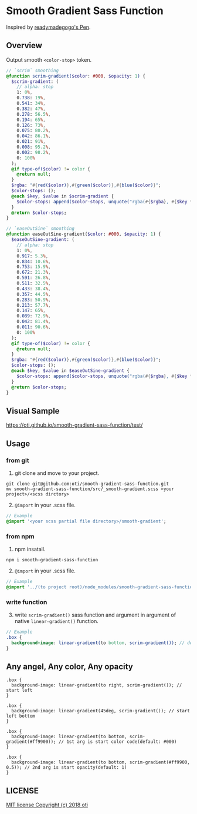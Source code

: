 
# Smooth Gradient Sass Function

Inspired by [readymadegogo's Pen](https://codepen.io/readymadegogo/pen/pPLJgR).

## Overview

Output smooth `<color-stop>` token.

```Sass
// `scrim` smoothing
@function scrim-gradient($color: #000, $opacity: 1) {
  $scrim-gradient: (
    // alpha: stop
    1: 0%,
    0.738: 19%,
    0.541: 34%,
    0.382: 47%,
    0.278: 56.5%,
    0.194: 65%,
    0.126: 73%,
    0.075: 80.2%,
    0.042: 86.1%,
    0.021: 91%,
    0.008: 95.2%,
    0.002: 98.2%,
    0: 100%
  );
  @if type-of($color) != color {
    @return null;
  }
  $rgba: "#{red($color)},#{green($color)},#{blue($color)}";
  $color-stops: ();
  @each $key, $value in $scrim-gradient {
    $color-stops: append($color-stops, unquote("rgba(#{$rgba}, #{$key * $opacity}) #{$value}"), "comma");
  }
  @return $color-stops;
}
```

```Sass
// `easeOutSine` smoothing
@function easeOutSine-gradient($color: #000, $opacity: 1) {
  $easeOutSine-gradient: (
    // alpha: stop
    1: 0%,
    0.917: 5.3%,
    0.834: 10.6%,
    0.753: 15.9%,
    0.672: 21.3%,
    0.591: 26.8%,
    0.511: 32.5%,
    0.433: 38.4%,
    0.357: 44.5%,
    0.283: 50.9%,
    0.213: 57.7%,
    0.147: 65%,
    0.089: 72.9%,
    0.042: 81.4%,
    0.011: 90.6%,
    0: 100%
  );
  @if type-of($color) != color {
    @return null;
  }
  $rgba: "#{red($color)},#{green($color)},#{blue($color)}";
  $color-stops: ();
  @each $key, $value in $easeOutSine-gradient {
    $color-stops: append($color-stops, unquote("rgba(#{$rgba}, #{$key * $opacity}) #{$value}"), "comma");
  }
  @return $color-stops;
}
```

## Visual Sample

https://oti.github.io/smooth-gradient-sass-function/test/

## Usage

### from git

1) git clone and move to your project.

```shell
git clone git@github.com:oti/smooth-gradient-sass-function.git
mv smooth-gradient-sass-function/src/_smooth-gradient.scss <your project>/<scss dirctory>
```

2) `@import` in your .scss file.

```Sass
// Example
@import '<your scss partial file directory>/smooth-gradient';
```

### from npm

1) npm insatall.

```shell
npm i smooth-gradient-sass-function
```

2) `@import` in your .scss file.

```Sass
// Example
@import '../(to project root)/node_modules/smooth-gradient-sass-function/src/smooth-gradient';
```

### write function

3) write `scrim-gradient()` sass function and argument in argument of native `linear-gradient()` function.

```Sass
// Example
.box {
  background-image: linear-gradient(to bottom, scrim-gradient()); // default color is `#000`, start opacity is `1`
}
```

## Any angel, Any color, Any opacity

```
.box {
  background-image: linear-gradient(to right, scrim-gradient()); // start left
}
```
```
.box {
  background-image: linear-gradient(45deg, scrim-gradient()); // start left bottom
}
```
```
.box {
  background-image: linear-gradient(to bottom, scrim-gradient(#ff9900)); // 1st arg is start color code(default: #000)
}
```
```
.box {
  background-image: linear-gradient(to bottom, scrim-gradient(#ff9900, 0.5)); // 2nd arg is start opacity(default: 1)
}
```


## LICENSE

[MIT license Copyright (c) 2018 oti](LICENSE.txt)
